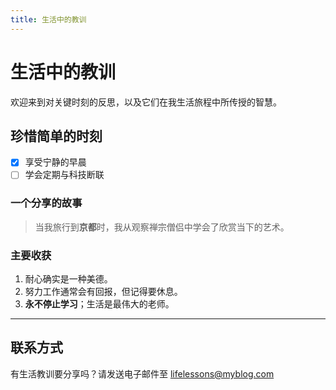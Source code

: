 ```yaml
---
title: 生活中的教训
---
```

# 生活中的教训

欢迎来到对关键时刻的反思，以及它们在我生活旅程中所传授的智慧。

## 珍惜简单的时刻

- [x] 享受宁静的早晨
- [ ] 学会定期与科技断联

### 一个分享的故事

> 当我旅行到**京都**时，我从观察禅宗僧侣中学会了欣赏当下的艺术。

### 主要收获

1. 耐心确实是一种美德。
2. 努力工作通常会有回报，但记得要休息。
3. **永不停止学习**；生活是最伟大的老师。

---

## 联系方式

有生活教训要分享吗？请发送电子邮件至 [lifelessons@myblog.com](mailto:lifelessons@myblog.com)
